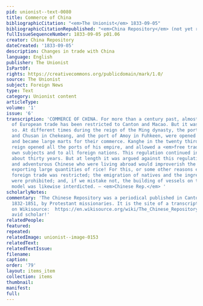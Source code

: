 ```yaml
---
pid: unionist--text-0080
title: Commerce of China
bibliographicCitation: "<em>The Unionist</em> 1833-09-05"
bibliographicCitationRepublished: "<em>China Repository</em> (not yet researched)"
fullIssueSequenceNumber: 1833-09-05 p01.06
creator: China Repository
dateCreated: '1833-09-05'
description: Changes in trade with China
language: English
publisher: The Unionist
IsPartOf: 
rights: https://creativecommons.org/publicdomain/mark/1.0/
source: The Unionist
subject: Foreign News
type: Text
category: Unionist content
articleType: 
volume: '1'
issue: '6'
transcription: 'COMMERCE OF CHINA. For more than a century past, almost the whole
  of European trade has been restricted to Canton and Macao. But it was not always
  so. At different times during the reign of the Ming dynasty, the ports of Ningpo
  and Chusan in Chekeang, and the port of Amoy in Fuhkeen, were opened to Europeans,
  and became large marts for their commerce. Kanghe in the twenty third year of his
  reign opened all the ports of his empire, and allowed a <em>free trade</em> to his
  own subjects and to all foreign nations. This regulation continued in force for
  about thirty years. But at length it was argued against this regulation, that foreigners
  and adventurous Chinese who were living abroad would improverish the country by
  exporting large quantities of rice! For this, or some other reasons equally cogent,
  foreign trade was restricted; the emigration of natives and the ingress of foreigners,
  were prohibited; and, if we mistake not, the building of vessels on the European
  model was likewise interdicted. — <em>Chinese Rep.</em> '
scholarlyNotes: 
commentary: 'The Chinese Repository was a periodical published in Canton, China, from
  1832-1851, by Protestant missionaries. It is the site of a transcription project
  on Wikisource:  https://en.wikisource.org/wiki/The_Chinese_Repository - for the
  avid scholar!'
relatedPeople: 
featured: 
repeated: 
relatedImage: unionist--image-0153
relatedText: 
relatedTextIssue: 
filename: 
caption: 
order: '79'
layout: items_item
collection: items
thumbnail: 
manifest: 
full: 
---
```

